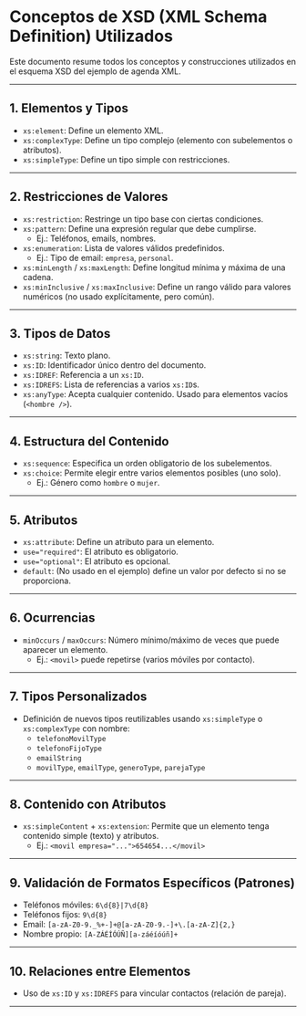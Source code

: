 # Conceptos de XSD (XML Schema Definition) Utilizados

Este documento resume todos los conceptos y construcciones utilizados en el esquema XSD del ejemplo de agenda XML.

---

## 1. **Elementos y Tipos**

- `xs:element`: Define un elemento XML.
- `xs:complexType`: Define un tipo complejo (elemento con subelementos o atributos).
- `xs:simpleType`: Define un tipo simple con restricciones.

---

## 2. **Restricciones de Valores**

- `xs:restriction`: Restringe un tipo base con ciertas condiciones.
- `xs:pattern`: Define una expresión regular que debe cumplirse.
  - Ej.: Teléfonos, emails, nombres.
- `xs:enumeration`: Lista de valores válidos predefinidos.
  - Ej.: Tipo de email: `empresa`, `personal`.
- `xs:minLength` / `xs:maxLength`: Define longitud mínima y máxima de una cadena.
- `xs:minInclusive` / `xs:maxInclusive`: Define un rango válido para valores numéricos (no usado explícitamente, pero común).

---

## 3. **Tipos de Datos**

- `xs:string`: Texto plano.
- `xs:ID`: Identificador único dentro del documento.
- `xs:IDREF`: Referencia a un `xs:ID`.
- `xs:IDREFS`: Lista de referencias a varios `xs:ID`s.
- `xs:anyType`: Acepta cualquier contenido. Usado para elementos vacíos (`<hombre />`).

---

## 4. **Estructura del Contenido**

- `xs:sequence`: Especifica un orden obligatorio de los subelementos.
- `xs:choice`: Permite elegir entre varios elementos posibles (uno solo).
  - Ej.: Género como `hombre` o `mujer`.

---

## 5. **Atributos**

- `xs:attribute`: Define un atributo para un elemento.
- `use="required"`: El atributo es obligatorio.
- `use="optional"`: El atributo es opcional.
- `default`: (No usado en el ejemplo) define un valor por defecto si no se proporciona.

---

## 6. **Ocurrencias**

- `minOccurs` / `maxOccurs`: Número mínimo/máximo de veces que puede aparecer un elemento.
  - Ej.: `<movil>` puede repetirse (varios móviles por contacto).

---

## 7. **Tipos Personalizados**

- Definición de nuevos tipos reutilizables usando `xs:simpleType` o `xs:complexType` con nombre:
  - `telefonoMovilType`
  - `telefonoFijoType`
  - `emailString`
  - `movilType`, `emailType`, `generoType`, `parejaType`

---

## 8. **Contenido con Atributos**

- `xs:simpleContent` + `xs:extension`: Permite que un elemento tenga contenido simple (texto) y atributos.
  - Ej.: `<movil empresa="...">654654...</movil>`

---

## 9. **Validación de Formatos Específicos (Patrones)**

- Teléfonos móviles: `6\d{8}|7\d{8}`
- Teléfonos fijos: `9\d{8}`
- Email: `[a-zA-Z0-9._%+-]+@[a-zA-Z0-9.-]+\.[a-zA-Z]{2,}`
- Nombre propio: `[A-ZÁÉÍÓÚÑ][a-záéíóúñ]+`

---

## 10. **Relaciones entre Elementos**

- Uso de `xs:ID` y `xs:IDREFS` para vincular contactos (relación de pareja).

---